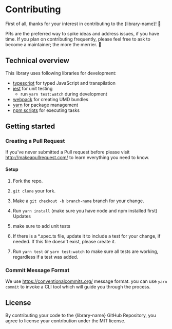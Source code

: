 # Contributing

First of all, thanks for your interest in contributing to the {library-name}! 🎉

PRs are the preferred way to spike ideas and address issues, if you have time. If you plan on contributing frequently, please feel free to ask to become a maintainer; the more the merrier. 🤙

## Technical overview

This library uses following libraries for development:

- [typescript](http://www.typescriptlang.org/) for typed JavaScript and transpilation
- [jest](https://jestjs.io/) for unit testing
  - run `yarn test:watch` during development
- [webpack](https://webpack.js.org/) for creating UMD bundles
- [yarn](https://yarnpkg.com/lang/en/) for package management
- [npm scripts](https://docs.npmjs.com/misc/scripts) for executing tasks

## Getting started

### Creating a Pull Request

If you've never submitted a Pull request before please visit http://makeapullrequest.com/ to learn everything you need to know.

#### Setup

1.  Fork the repo.
1.  `git clone` your fork.
1.  Make a `git checkout -b branch-name` branch for your change.
1.  Run `yarn install` (make sure you have node and npm installed first)
    Updates

1.  make sure to add unit tests
1.  If there is a \*.spec.ts file, update it to include a test for your change, if needed. If this file doesn't exist, please create it.
1.  Run `yarn test` or `yarn test:watch` to make sure all tests are working, regardless if a test was added.

### Commit Message Format

We use https://conventionalcommits.org/ message format. you can use `yarn commit` to invoke a CLI tool which will guide you through the process.

## License

By contributing your code to the {library-name} GitHub Repository, you agree to license your contribution under the MIT license.
